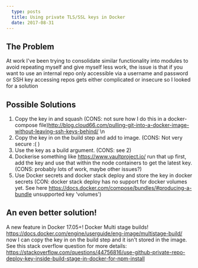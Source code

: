 ```yaml
---
  type: posts
  title: Using private TLS/SSL keys in Docker
  date: 2017-08-31
---
```

  
## The Problem
At work I've been trying to consolidate similar functionality into modules to avoid repeating myself and give myself less work, the issue is that if you want to use an internal repo only accessible via a username and password or SSH key accessing repos gets either complicated or insecure so I looked for a solution

## Possible Solutions
1. Copy the key in and squash (CONS: not sure how I do this in a docker-compose file)http://blog.cloud66.com/pulling-git-into-a-docker-image-without-leaving-ssh-keys-behind/ \n
2. Copy the key in on the build step and add to image. (CONS: Not very secure :( ) 
3. Use the key as a build argument. (CONS: see 2) 
4. Dockerise something like https://www.vaultproject.io/ run that up first, add the key and use that within the node containers to get the latest key. (CONS: probably lots of work, maybe other issues?) 
5. Use Docker secrets and docker stack deploy and store the key in docker secrets (CON: docker stack deploy has no support for docker volumes yet. See here https://docs.docker.com/compose/bundles/#producing-a-bundle unsupported key 'volumes')

## An even better solution!
A new feature in Docker 17.05+!  Docker Multi stage builds!  https://docs.docker.com/engine/userguide/eng-image/multistage-build/ now I can copy the key in on the build step and it isn't stored in the image.  See this stack overflow question for more details: https://stackoverflow.com/questions/44756816/use-github-private-repo-deploy-key-inside-build-stage-in-docker-for-npm-install